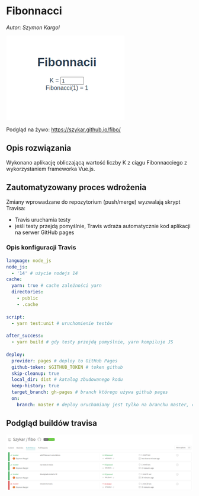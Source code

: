 # Fibonnacci

*Autor: Szymon Kargol*

![](docs/img/app_preview.png)

Podgląd na żywo: https://szykar.github.io/fibo/

## Opis rozwiązania

Wykonano aplikację obliczającą wartość liczby K z ciągu Fibonnacciego z wykorzystaniem frameworka Vue.js.

## Zautomatyzowany proces wdrożenia

Zmiany wprowadzane do repozytorium (push/merge) wyzwalają skrypt Travisa:

* Travis uruchamia testy
* jeśli testy przejdą pomyślnie, Travis wdraża automatycznie kod aplikacji na serwer GitHub pages

### Opis konfiguracji Travis

```yml
language: node_js
node_js:
  - '14' # użycie nodejs 14
cache:
  yarn: true # cache zależności yarn
  directories:
    - public
    - .cache

script:
  - yarn test:unit # uruchomienie testów

after_success:
  - yarn build # gdy testy przejdą pomyślnie, yarn kompiluje JS

deploy:
  provider: pages # deploy to GitHub Pages
  github-token: $GITHUB_TOKEN # token github
  skip-cleanup: true 
  local_dir: dist # katalog zbudowanego kodu
  keep-history: true 
  target_branch: gh-pages # branch którego używa github pages
  on:
    branch: master # deploy uruchamiany jest tylko na branchu master, czyli na przykład po zmergowaniu pull requesta
```


## Podgląd buildów travisa

![](docs/img/travis.png)

